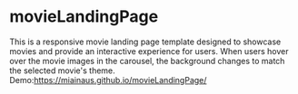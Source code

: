 # movieLandingPage
This is a responsive movie landing page template designed to showcase movies and provide an interactive experience for users. When users hover over the movie images in the carousel, the background changes to match the selected movie's theme.
Demo:https://miainaus.github.io/movieLandingPage/
